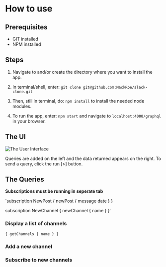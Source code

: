 # How to use

## Prerequisites
- GIT installed
- NPM installed

## Steps
1. Navigate to and/or create the directory where you want to install the app.
2. In terminal/shell, enter: `git clone git@github.com:MackRoe/slack-clone.git`

3. Then, still in terminal, do: `npm install` to install the needed node modules.
4. To run the app, enter: `npm start` and navigate to `localhost:4000/graphql` in your browser.

## The UI
![The User Interface](UserInterface.png)

Queries are added on the left and the data returned appears on the right. To send a query, click the run [>] button.

## The Queries

**__Subscriptions must be running in seperate tab__**

`subscription NewPost {
	newPost {
		message
		date
	}
}

subscription NewChannel {
  newChannel {
    name
  }
}`

### Display a list of channels
`{
  getChannels {
    name
  }
}`

### Add a new channel

### Subscribe to new channels
